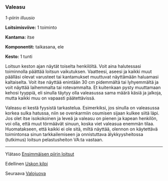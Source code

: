 ### Valeasu

*1-piirin illuusio*

**Loitsimisviive:** 1 toiminto

**Kantama:** itse

**Komponentit:** taikasana, ele

**Kesto:** 1 tunti

Loitsun keston ajan näytät toiselta henkilöltä. Voit aina halutessasi
toiminnolla päättää loitsun vaikutuksen. Vaatteesi, aseesi ja
kaikki muut päälläsi olevat varusteet tai kantamukset muuttuvat
näyttämään haluamasi kaltaiselta. Voit itse näyttää enintään
30 cm pidemmältä tai lyhyemmältä ja voit näyttää laihemmalta
tai rotevammalta. Et kuitenkaan pysty muuttamaan kehosi
tyyppiä, eli sinulla täytyy olla valeasussa sama määrä käsiä ja
jalkoja, mutta kaikki muu on vapaasti päätettävissä.

Valeasu ei kestä fyysistä tarkastelua. Esimerkiksi, jos sinulla on
valeasussa korkea sulka hatussa, niin se ovenkarmiin osumisen
sijaan kulkee siitä läpi. Jos olet itse isokokoinen ja leveä ja valeasu
on pienen ja kapean henkilön, voi olla, että muut törmäävät
sinuun, koska viet valeasua enemmän tilaa. Huomatakseen,
että kaikki ei ole sitä, miltä näyttää, olennon on käytettävä
toimintonsa sinun tarkkailemiseen ja onnistuttava älykkyysheitossa 
(tutkimus) loitsun pelastusheiton VA:ta vastaan.

----

Ylätaso [Ensimmäisen piirin loitsut](1.piirin_loitsut.md)

Edellinen [Uskon kilpi](Uskon_kilpi.md)

Seuraava [Valojuova](Valojuova.md)
